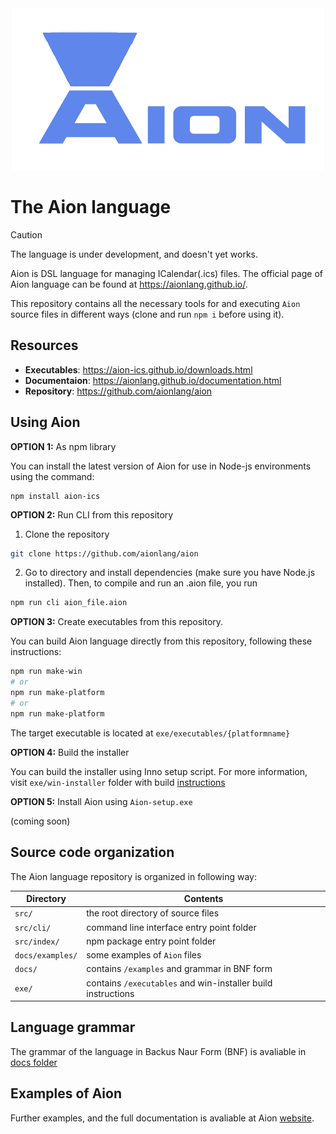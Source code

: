 <div align="center">
<img src="docs/img/huge_logo.png" alt="Logo">
</div>

# The Aion language

> [!CAUTION]
> The language is under development, and doesn't yet works.


Aion is DSL language for managing ICalendar(.ics) files. The official page of Aion language can be found at https://aionlang.github.io/. 

This repository contains all the necessary tools for and executing `Aion` source files in different ways (clone and run `npm i` before using it).


## Resources

- **Executables**: https://aion-ics.github.io/downloads.html
- **Documentaion**: https://aionlang.github.io/documentation.html 
- **Repository**: https://github.com/aionlang/aion
## Using Aion

**OPTION 1:** As npm library

You can install the latest version of Aion for use in Node-js environments using the command:

```
npm install aion-ics
```
**OPTION 2:** Run CLI from this repository

1) Clone the repository

```bash
git clone https://github.com/aionlang/aion
```

2) Go to directory and install dependencies (make sure you have Node.js installed). Then, to compile and run an .aion file, you run

```bash
npm run cli aion_file.aion
```

**OPTION 3:** Create executables from this repository. 

You can build Aion language directly from this repository, following these instructions:

```bash
npm run make-win
# or
npm run make-platform
# or
npm run make-platform
```

The target executable is located at `exe/executables/{platformname}`

**OPTION 4:** Build the installer

You can build the installer using Inno setup script. For more information, visit `exe/win-installer` folder with build [instructions](exe/win-installer/README.md)


**OPTION 5:** Install Aion using `Aion-setup.exe`

(coming soon) 

## Source code organization

The Aion language repository is organized in following way:


| Directory         | Contents                                                           |
| -                 | -                                                                  |
| `src/`           | the root directory of source files |
| `src/cli/`            | command line interface entry point folder                       |
| `src/index/`        | npm package entry point folder                                          |
| `docs/examples/`        | some examples of `Aion` files                                      |
| `docs/`            | contains `/examples` and grammar in BNF form                                             |
| `exe/`            | contains `/executables` and win-installer build instructions                                            |


## Language grammar

The grammar of the language in Backus Naur Form (BNF) is avaliable in [docs folder](docs/grammar_BNF.md)

## Examples of Aion 

Further examples, and the full documentation is avaliable at Aion [website](https://aion-ics.github.io/). 
